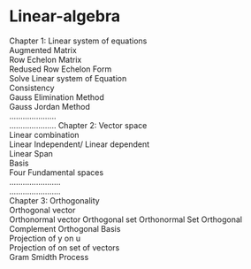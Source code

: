 # Linear-algebra
Chapter 1: Linear system of equations  
          Augmented Matrix  
          Row Echelon Matrix  
          Redused Row Echelon Form  
          Solve Linear system of Equation  
          Consistency  
          Gauss Elimination Method  
          Gauss Jordan Method  
          .....................  
          .....................
Chapter 2: Vector space  
           Linear combination  
           Linear Independent/ Linear dependent  
           Linear Span  
           Basis  
           Four Fundamental spaces  
           .......................   
           .......................  
Chapter 3: Orthogonality  
           Orthogonal vector  
           Orthonormal vector
           Orthogonal set
           Orthonormal Set
           Orthogonal Complement
           Orthogonal Basis  
           Projection of y on u  
           Projection of on set of vectors  
           Gram Smidth Process
           
           
